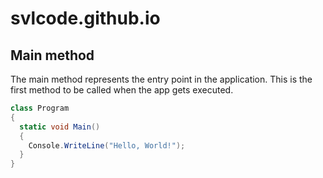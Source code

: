 # svlcode.github.io

## Main method
The main method represents the entry point in the application. This is the first method to be called when the app gets executed.

```c#
class Program
{
  static void Main()
  {
    Console.WriteLine("Hello, World!");
  }
}
```
